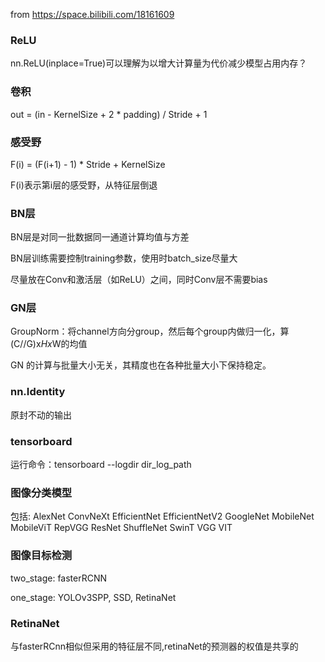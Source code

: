 from https://space.bilibili.com/18161609

### ReLU

nn.ReLU(inplace=True)可以理解为以增大计算量为代价减少模型占用内存？

### 卷积

out = (in - KernelSize + 2 * padding) / Stride + 1

### 感受野

F(i) = (F(i+1) - 1) * Stride + KernelSize

F(i)表示第i层的感受野，从特征层倒退

### BN层

BN层是对同一批数据同一通道计算均值与方差

BN层训练需要控制training参数，使用时batch_size尽量大

尽量放在Conv和激活层（如ReLU）之间，同时Conv层不需要bias

### GN层

GroupNorm：将channel方向分group，然后每个group内做归一化，算(C//G)x*Hx*W的均值

GN 的计算与批量大小无关，其精度也在各种批量大小下保持稳定。

### nn.Identity

原封不动的输出

### tensorboard

运行命令：tensorboard --logdir dir_log_path

### 图像分类模型

包括: AlexNet ConvNeXt EfficientNet EfficientNetV2 GoogleNet MobileNet MobileViT RepVGG ResNet ShuffleNet SwinT VGG VIT

### 图像目标检测

two_stage: fasterRCNN

one_stage: YOLOv3SPP, SSD, RetinaNet

### RetinaNet

与fasterRCnn相似但采用的特征层不同,retinaNet的预测器的权值是共享的
